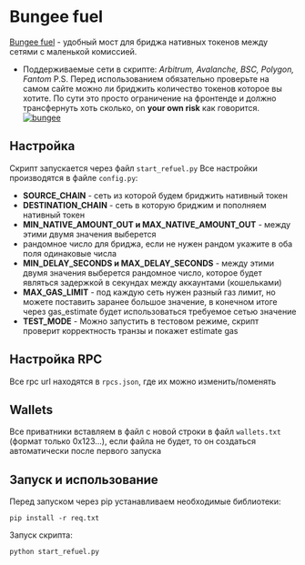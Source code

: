 # Bungee fuel
[Bungee fuel](https://www.bungee.exchange/refuel) - удобный мост для бриджа нативных токенов между сетями с маленькой комиссией.

 - Поддерживаемые сети в скрипте: *Arbitrum, Avalanche, BSC, Polygon, Fantom*
 P.S. Перед использованием обязательно проверьте на самом сайте можно ли бриджить количество токенов которое вы хотите. По сути это просто ограничение на фронтенде и должно трансфернуть хоть сколько, on **your own risk** как говорится.
 <a href="https://imgbb.com/"><img src="https://i.ibb.co/z45TTVv/bungee.png" alt="bungee" border="0"></a><br/>
## Настройка
 Скрипт запускается через файл `start_refuel.py`
 Все настройки производятся в файле `config.py`:
 
 - **SOURCE_CHAIN** - сеть из которой будем бриджить нативный токен
 - **DESTINATION_CHAIN** - сеть в которую бриджим и пополняем нативный токен
 - **MIN_NATIVE_AMOUNT_OUT и MAX_NATIVE_AMOUNT_OUT** - между этими двумя значения выберется 
 - рандомное число для бриджа, если не нужен рандом укажите в оба поля одинаковые числа
 -  **MIN_DELAY_SECONDS и MAX_DELAY_SECONDS** - между этими двумя значения выберется рандомное число, которое будет являться задержкой в секундах между аккаунтами (кошельками)
 - **MAX_GAS_LIMIT** - под каждую сеть нужен разный газ лимит, но можете поставить заранее большое значение, в конечном итоге через gas_estimate будет использоваться требуемое сетью значение
 - **TEST_MODE** - Можно запустить в тестовом режиме, скрипт проверит корректность транзы и покажет estimate gas

## Настройка RPC
Все rpc url находятся в  `rpcs.json`, где их можно изменить/поменять

## Wallets
Все приватники вставляем в файл с новой строки в файл `wallets.txt` (формат только 0х123...), если файла не будет, то он создаться автоматически после первого запуска

## Запуск и использование
Перед запуском через pip устанавливаем необходимые библиотеки:

    pip install -r req.txt
  Запуск скрипта:
  

    python start_refuel.py


